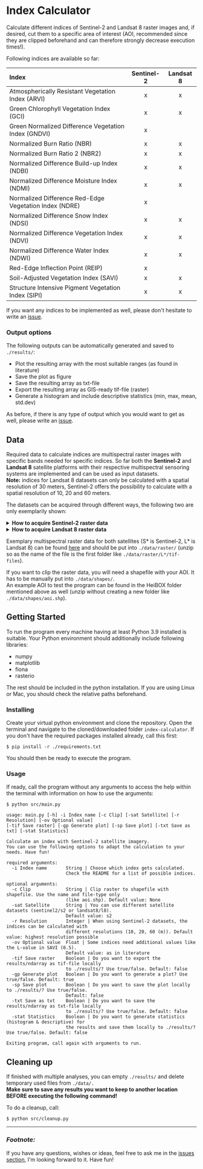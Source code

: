 # Index Calculator

Calculate different indices of Sentinel-2 and Landsat 8 raster images and, if desired, cut them to a specific area of interest (AOI, recommended since they are clipped beforehand and can therefore strongly decrease execution times!).

Following indices are available so far:

| Index | Sentinel-2 | Landsat 8 |
|:------|:----------:|:---------:|
| Atmospherically Resistant Vegetation Index (ARVI) | x | x |
| Green Chlorophyll Vegetation Index (GCI) | x | x |
| Green Normalized Difference Vegetation Index (GNDVI) | x | |
| Normalized Burn Ratio (NBR) | x | x |
| Normalized Burn Ratio 2 (NBR2) | x | x |
| Normalized Difference Build-up Index (NDBI) | x | x |
| Normalized Difference Moisture Index (NDMI) | x | x |
| Normalized Difference Red-Edge Vegetation Index (NDRE) | x |  |
| Normalized Difference Snow Index (NDSI) | x | x |
| Normalized Difference Vegetation Index (NDVI) | x | x |
| Normalized Difference Water Index (NDWI) | x | x |
| Red-Edge Inflection Point (REIP) | x |  |
| Soil-Adjusted Vegetation Index (SAVI) | x | x |
| Structure Intensive Pigment Vegetation Index (SIPI) | x | x |

If you want any indices to be implemented as well, please don't hesitate to write an <a href="https://github.com/GrHalbgott/index-calculator/issues">issue</a>.

### Output options

The following outputs can be automatically generated and saved to `./results/`:
- Plot the resulting array with the most suitable ranges (as found in literature)
- Save the plot as figure
- Save the resulting array as txt-file
- Export the resulting array as GIS-ready tif-file (raster)
- Generate a histogram and include descriptive statistics (min, max, mean, std.dev)

As before, if there is any type of output which you would want to get as well, please write an <a href="https://github.com/GrHalbgott/index-calculator/issues">issue</a>.


## Data

Required data to calculate indices are multispectral raster images with specific bands needed for specific indices. So far both the **Sentinel-2** and **Landsat 8** satellite platforms with their respective multispectral sensoring systems are implemented and can be used as input datasets. <br/>
**Note:** indices for Landsat 8 datasets can only be calculated with a spatial resolution of 30 meters, Sentinel-2 offers the possibility to calculate with a spatial resolution of 10, 20 and 60 meters.

The datasets can be acquired through different ways, the following two are only exemplarily shown:

<details>
   <summary><b>How to acquire Sentinel-2 raster data</b></summary>
<br/>

1. Navigate to <a href="https://scihub.copernicus.eu/dhus/#/self-registration">Copernicus Open Access Hub by ESA registration form</a> and set up an account (skip if already registered)
2. Log in on <a href="https://scihub.copernicus.eu/dhus/#/home">Copernicus Open Access Hub</a>. Without logging in you cannot download the required data
3. Specify the search area in the map with right-click (move map with left-click and zoom in with mouse wheel)
4. Click on the three stripes left of the search box to open the advanced search (upper left corner of screen)
5. Select Sentinel-2 and put following statement in the box for the cloud cover: `[0 TO 2]`
6. If you want to search for data in a specific time period, put the required dates in "sensing period"
7. Click on the search button (upper right of search box) and wait until the results are displayed
8. Search for an image with full extent (no black parts) and minimal cloud cover
9. Hover over the entry and click on the eye icon ("View product details") which appears along with other icons on the lower right side of the entry
10. Check in the quick look window if the data seems suitable
<br/><br/>
    > If the images you are looking for are offline, take a look at <a href="https://github.com/GrHalbgott/Plants-vs-CO2/wiki/Troubleshooting">troubleshooting - Sentinel-2 data offline</a> for some help on that problem.
11. In the Inspector, click on the download-arrow in the lower right corner to download the complete ZIP-file
12. When downloaded, extract the ZIP-file and put the new folder in the `./data/raster/` folder (`./data/raster/S*`)
</details>

<details>
   <summary><b>How to acquire Landsat 8 raster data</b></summary>
<br/>

1. Navigate to <a href="https://ers.cr.usgs.gov/register">USGS EROS registration system</a> and set up an account (skip if already registered)
2. Log in on <a href="https://ers.cr.usgs.gov/login">USGS login form</a>. Without logging in you cannot download the required data
3. Go to <a href="https://earthexplorer.usgs.gov">USGS Earth Explorer</a>
4. Specify the search area in the map by zooming in to the area of interest
5. Click on the "Use Map" button on the left side. This bounds the area of interest in a rectangle which can be used as search criteria
6. Click on "Data Sets" on top of the left box and select Landsat -> Landsat Collection 2 (Level 1 or 2) -> Landsat 8/9 OLI/TIRS...
7. If you want to search for data in a specific time period or with specific cloud coverage, click on "Additional criteria" on top of the left boy and put the required dates in "Date Product Generated"
8. Click on "Results" and wait until the results are displayed
9. Search for an image with minimal cloud cover and with the right footprint (leftmost icon on each image)
10. If the data seems suitable, you can click on the download icon of the according image. A popup pops up and enables you to choose the data you want to download
11. Click on "Product options" and on the download button on top to download the whole data set
12. When downloaded, extract the ZIP-file and put the new folder in the `./data/raster/` folder (`./data/raster/L*`)
</details>

Exemplary multispectral raster data for both satellites (S* is Sentinel-2, L* is Landsat 8) can be found <a href="https://heibox.uni-heidelberg.de/d/5a5c773e48cf410a9ed6/">here</a> and should be put into `./data/raster/` (unzip so as the name of the file is the first folder like `./data/raster/L*/tif-files`). <br/>

If you want to clip the raster data, you will need a shapefile with your AOI. It has to be manually put into `./data/shapes/`. <br/>
An example AOI to test the program can be found in the HeiBOX folder mentioned above as well (unzip without creating a new folder like `./data/shapes/aoi.shp`).


## Getting Started

To run the program every machine having at least Python 3.9 installed is suitable. Your Python environment should additionally include following libraries:
- numpy
- matplotlib
- fiona
- rasterio

The rest should be included in the python installation. If you are using Linux or Mac, you should check the relative paths beforehand.

### Installing

Create your virtual python environment and clone the repository. Open the terminal and navigate to the cloned/downloaded folder `index-calculator`. If you don't have the required packages installed already, call this first:
```
$ pip install -r ./requirements.txt
```
You should then be ready to execute the program.

### Usage

If ready, call the program without any arguments to access the help within the terminal with information on how to use the arguments:
```
$ python src/main.py

usage: main.py [-h] -i Index name [-c Clip] [-sat Satellite] [-r Resolution] [-ov Optional value]
[-tif Save raster] [-gp Generate plot] [-sp Save plot] [-txt Save as txt] [-stat Statistics]

Calculate an index with Sentinel-2 satellite imagery.
You can use the following options to adapt the calculation to your needs. Have fun!

required arguments:
  -i Index name       String | Choose which index gets calculated.
                      Check the README for a list of possible indices.

optional arguments:
  -c Clip             String | Clip raster to shapefile with shapefile. Use the name and file-type only
                      (like aoi.shp). Default value: None
  -sat Satellite      String | You can use different satellite datasets (sentinel2/s2 or landsat8/l8).
                      Default value: s2
  -r Resolution       Integer | When using Sentinel-2 datasets, the indices can be calculated with
                      different resolutions (10, 20, 60 (m)). Default value: highest resolution possible
  -ov Optional value  Float | Some indices need additional values like the L-value in SAVI (0.5).
                      Default value: as in literature
  -tif Save raster    Boolean | Do you want to export the results/ndarray as tif-file locally
                      to ./results/? Use true/false. Default: false
  -gp Generate plot   Boolean | Do you want to generate a plot? Use true/false. Default: true
  -sp Save plot       Boolean | Do you want to save the plot locally to ./results/? Use true/false.
                      Default: false
  -txt Save as txt    Boolean | Do you want to save the results/ndarray as txt-file locally
                      to ./results/? Use true/false. Default: false
  -stat Statistics    Boolean | Do you want to generate statistics (histogram & descriptive) for
                      the results and save them locally to ./results/? Use true/false. Default: false

Exiting program, call again with arguments to run.
```


## Cleaning up

If finished with multiple analyses, you can empty `./results/` and delete temporary used files from `./data/.` <br/>
**Make sure to save any results you want to keep to another location BEFORE executing the following command!** <br/>

To do a cleanup, call:
```
$ python src/cleanup.py
```

---

### *Footnote:*

If you have any questions, wishes or ideas, feel free to ask me in the <a href="https://github.com/GrHalbgott/index-calculator/issues">issues section</a>, I'm looking forward to it. Have fun!
